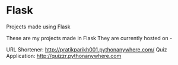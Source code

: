 # Flask
Projects made using Flask

These are my projects made in Flask
They are currently hosted on -

URL Shortener: http://pratikparikh001.pythonanywhere.com/
Quiz Application: http://quizzr.pythonanywhere.com
